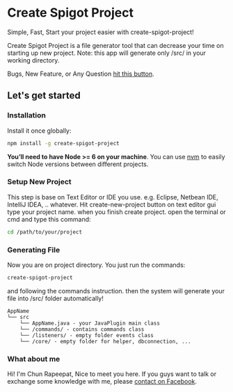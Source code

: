 # Create Spigot Project

Simple, Fast, Start your project easier with create-spigot-project!<br>

Create Spigot Project is a file generator tool that can decrease your time on starting up new project. Note: this app will generate only /src/ in your working directory.<br>

Bugs, New Feature, or Any Question [hit this button](https://github.com/chunza2542/create-spigot-project/issues/new).

## Let's get started

### Installation

Install it once globally:

```sh
npm install -g create-spigot-project
```

**You’ll need to have Node >= 6 on your machine**. You can use [nvm](https://github.com/creationix/nvm#installation) to easily switch Node versions between different projects.

### Setup New Project

This step is base on Text Editor or IDE you use. e.g. Eclipse, Netbean IDE, IntelliJ IDEA, .. whatever. Hit create-new-project button on text editor gui type your project name. when you finish create project. open the terminal or cmd and type this command:

```sh
cd /path/to/your/project
```

### Generating File

Now you are on project directory. You just run the commands:

```sh
create-spigot-project
```

and following the commands instruction. then the system will generate your file into /src/ folder automatically!

```
AppName
└── src
    └── AppName.java - your JavaPlugin main class
    └── /commands/ - contains commands class
    └── /listeners/ - empty folder events class
    └── /core/ - empty folder for helper, dbconnection, ...
```

### What about me
Hi! I'm Chun Rapeepat, Nice to meet you here. If you guys want to talk or exchange some knowledge with me, please [contact on Facebook](https://www.facebook.com/chun42).
